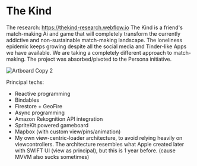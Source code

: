 # The Kind
The research: https://thekind-research.webflow.io
The Kind is a friend's match-making Ai and game that will completely transform the currently addictive and non-sustainable match-making landscape. The loneliness epidemic keeps growing despite all the social media and Tinder-like Apps we have available. We are taking a completely different approach to match-making. 
The project was absorbed/pivoted to the Persona initiative.


![Artboard Copy 2](https://user-images.githubusercontent.com/17029800/68362845-8b1e1b80-00dd-11ea-85a9-13a821cc91a9.png)

Principal techs: 
- Reactive programming
- Bindables
- Firestore + GeoFire
- Async programming
- Amazon Rekognition API integration
- SpriteKit powered gameboard
- Mapbox (with custom view/pins/animation)
- My own view-centric-loader architecture, to avoid relying heavily on viewcontrollers. The architecture resembles what Apple created later with SWIFT UI (view as principal), but this is 1 year before. (cause MVVM also sucks sometimes)
